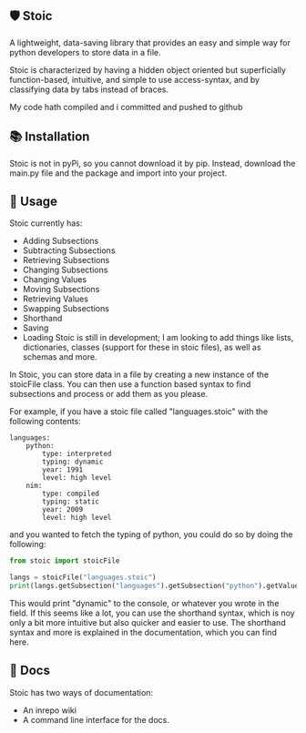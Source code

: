 ## **🛡️ Stoic**

A lightweight, data-saving library that provides an easy and simple way for python developers to store data in a file.

Stoic is characterized by having a hidden object oriented but superficially function-based, intuitive, and simple to use access-syntax, and by classifying data by tabs instead of braces.

My code hath compiled and i committed and pushed to github

## **📚 Installation**

Stoic is not in pyPi, so you cannot download it by pip. Instead, download the main.py file and the package and import into your project.

## **📖 Usage**

Stoic currently has:
- Adding Subsections
- Subtracting Subsections
- Retrieving Subsections
- Changing Subsections
- Changing Values
- Moving Subsections
- Retrieving Values
- Swapping Subsections
- Shorthand
- Saving
- Loading
Stoic is still in development; I am looking to add things like lists, dictionaries, classes (support for these in stoic files), as well as schemas and more.

In Stoic, you can store data in a file by creating a new instance of the stoicFile class. You can then use a function based syntax to find subsections and process or add them as you please.

For example, if you have a stoic file called "languages.stoic" with the following contents:

```
languages:
    python:
        type: interpreted
        typing: dynamic
        year: 1991
        level: high level
    nim:
        type: compiled
        typing: static
        year: 2009
        level: high level
```
and you wanted to fetch the typing of python, you could do so by doing the following:

```python
from stoic import stoicFile

langs = stoicFile("languages.stoic")
print(langs.getSubsection("languages").getSubsection("python").getValue("typing"))
```

This would print "dynamic" to the console, or whatever you wrote in the field.
If this seems like a lot, you can use the shorthand syntax, which is noy only a bit more intuitive but also quicker and easier to use. The shorthand syntax and more is explained in the documentation, which you can find here.



## **📖 Docs**

Stoic has two ways of documentation: 
- An inrepo wiki
- A command line interface for the docs.